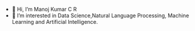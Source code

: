 - 👋 Hi, I’m Manoj Kumar C R
- 👀 I’m interested in Data Science,Natural Language Processing, Machine Learning and Artificial Intelligence.

<!---
CRMK01/CRMK01 is a ✨ special ✨ repository because its `README.md` (this file) appears on your GitHub profile.
You can click the Preview link to take a look at your changes.
--->
